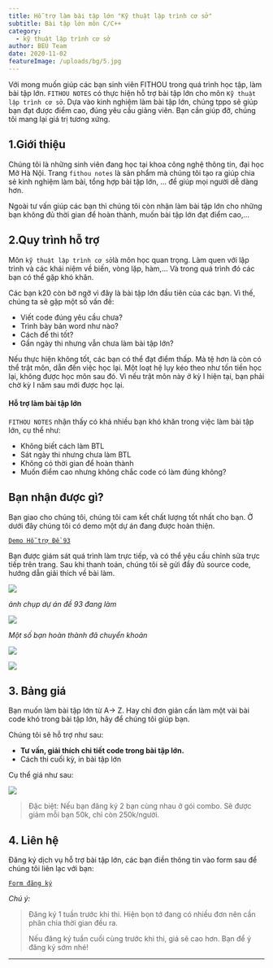 ```yaml
---
title: Hỗ trợ làm bài tập lớn "Kỹ thuật lập trình cơ sở"
subtitle: Bài tập lớn môn C/C++
category:
  - kỹ thuật lập trình cơ sở
author: BEU Team
date: 2020-11-02
featureImage: /uploads/bg/5.jpg
---
```


Với mong muốn giúp các bạn sinh viên FITHOU trong quá trình học tập, làm bài tập lớn. `FITHOU NOTES` có thực hiện hỗ trợ bài tập lớn cho môn `Kỹ thuật lập trình cơ sở`. Dựa vào kinh nghiệm làm bài tập lớn, chúng tppo sẽ giúp bạn đạt được điểm cao, đúng yêu cầu giảng viên. Bạn cần giúp đỡ, chúng tôi mang lại giá trị tương xứng. 

## 1.Giới thiệu

Chúng tôi là những sinh viên đang học tại khoa công nghệ thông tin, đại học Mở Hà Nội. Trang `fithou notes` là sản phẩm mà chúng tôi tạo ra giúp chia sẻ kinh nghiệm làm bài, tổng hợp bài tập lớn, ... để giúp mọi người dễ dàng hơn.

Ngoài tư vấn giúp các bạn thì chúng tôi còn nhận làm bài tập lớn cho những bạn không đủ thời gian để hoàn thành, muốn bài tập lớn đạt điểm cao,... 

## 2.Quy trình hỗ trợ
Môn `kỹ thuật lập trình cơ sở`là môn học quan trọng. Làm quen với lập trình và các khái niệm về biến, vòng lặp, hàm,... Và trong quá trình đó các bạn có thể gặp khó khăn. 

Các bạn k20 còn bỡ ngỡ vì đây là bài tập lớn đầu tiên của các bạn. Vì thế, chúng ta sẽ gặp một số vấn đề:
- Viết code đúng yêu cầu chưa?
- Trình bày bản word như nào?
- Cách để thi tốt?
- Gần ngày thi nhưng vẫn chưa làm bài tập lớn?

Nếu thực hiện không tốt, các bạn có thể đạt điểm thấp. Mà tệ hơn là còn có thể trật môn, dẫn đến việc học lại. Một loạt hệ lụy kéo theo như tốn tiền học lại, không được học môn sau đó. Vì nếu trật môn này ở kỳ I hiện tại, bạn phải chờ kỳ I năm sau mới được học lại. 

#### Hỗ trợ làm bài tập lớn 

`FITHOU NOTES` nhận thấy có khá nhiều bạn khó khăn trong việc làm bài tập lớn, cụ thể như: 
- Không biết cách làm BTL 
- Sát ngày thi nhưng chưa làm BTL
- Không có thời gian để hoàn thành
- Muốn điểm cao nhưng không chắc code có làm đúng không?

## Bạn nhận được gì?
Bạn giao cho chúng tôi, chúng tôi cam kết chất lượng tốt nhất cho bạn. Ở dưới đây chúng tôi có demo một dự án đang được hoàn thiện.

[`Demo Hỗ trợ Đề 93`](https://bom.to/demoktltcs)


Bạn được giám sát quá trình làm trực tiếp, và có thể yêu cầu chỉnh sửa trực tiếp trên trang. Sau khi thanh toán, chúng tôi sẽ gửi đầy đủ source code, hướng dẫn giải thích về bài làm.

![](https://i.ibb.co/KGvfvhM/image.png)

*ảnh chụp dự án đề 93 đang làm*

![](https://i.ibb.co/RpmpBG8/image.png)


*Một số bạn hoàn thành đã chuyển khoản*

![](https://i.ibb.co/q5xx89J/thanh-toan.jpg)

![](https://i.ibb.co/K2B4mVK/tin-nhan.jpg)

## 3. Bảng giá
Bạn muốn làm bài tập lớn từ A-> Z. Hay chỉ đơn giản cần làm một vài bài code khó trong bài tập lớn, hãy để chúng tôi giúp bạn. 

Chúng tôi sẽ hỗ trợ như sau:

- **Tư vấn, giải thích chi tiết code trong bài tập lớn.**
- Cách thi cuối kỳ, in bài tập lớn

Cụ thể giá như sau: 

![](https://i.ibb.co/hRQj1G8/bang-gia.jpg)

>Đặc biệt: Nếu bạn đăng ký 2 bạn cùng nhau ở gói combo. Sẽ được giảm mỗi bạn 50k, chỉ còn 250k/người. 

## 4. Liên hệ

Đăng ký dịch vụ hỗ trợ bài tập lớn, các bạn điền thông tin vào form sau để chúng tôi liên lạc với bạn:

[`Form đăng ký`](https://bit.ly/3kB6LXe)

*Chú ý:*

> Đăng ký 1 tuần trước khi thi. Hiện bọn tớ đang có nhiều đơn nên cần phân chia thời gian đều ra. 
>
> Nếu đăng ký tuần cuối cùng trước khi thi, giá sẽ cao hơn. Bạn để ý đăng ký sớm nhé! 

---
